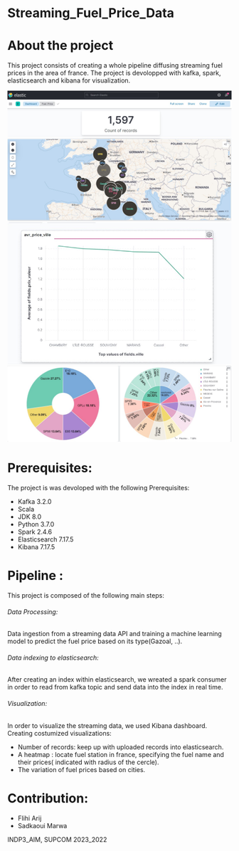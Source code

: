 # Streaming_Fuel_Price_Data

# About the project

This project consists of creating a whole pipeline diffusing streaming fuel prices in the area of france. The project is devolopped with kafka, spark, elasticsearch and kibana for visualization.

![img](https://github.com/arige160/Streaming_Fuel_Price_Data/blob/master/Docs/Number_of_records.jpg)
![img](https://github.com/arige160/Streaming_Fuel_Price_Data/blob/master/Docs/Heatmap.jpg)
![img](https://github.com/arige160/Streaming_Fuel_Price_Data/blob/master/Docs/graph.jpg)
![img](https://github.com/arige160/Streaming_Fuel_Price_Data/blob/master/Docs/graphs.jpg)



# Prerequisites:
The project is was devoloped with the following Prerequisites:
  * Kafka 3.2.0
  * Scala 
  * JDK 8.0
  * Python 3.7.0
  * Spark 2.4.6
  * Elasticsearch 7.17.5
  * Kibana 7.17.5
# Pipeline :

This project is composed of the following main steps:
   ###### Data Processing:
 Data ingestion from a streaming data API and training a machine learning model to predict the fuel price based on its type(Gazoal, ..).
 
  ###### Data indexing to elasticsearch:
 After creating an index within elasticsearch, we wreated a spark consumer in order to read from kafka topic and send data into the index in real time.
 
  ###### Visualization:
  
 In order to visualize the streaming data, we used Kibana dashboard. Creating costumized visualizations:
 
  * Number of records: keep up with uploaded records into elasticsearch.
  * A heatmap        : locate fuel station in france, specifying the fuel name and their prices( indicated with radius of the cercle).
  * The variation of fuel prices based on cities.
            
 # Contribution:
  * Flihi Arij 
  * Sadkaoui Marwa
  
INDP3_AIM, SUPCOM 2023_2022
